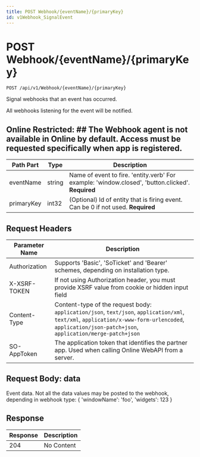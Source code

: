 ```yaml
---
title: POST Webhook/{eventName}/{primaryKey}
id: v1Webhook_SignalEvent
---
```


# POST Webhook/{eventName}/{primaryKey}

```http
POST /api/v1/Webhook/{eventName}/{primaryKey}
```

Signal webhooks that an event has occurred.

All webhooks listening for the event will be notified.


## Online Restricted: ## The Webhook agent is not available in Online by default. Access must be requested specifically when app is registered.




| Path Part | Type | Description |
|-----------|------|-------------|
| eventName | string | Name of event to fire. 'entity.verb' For example: 'window.closed', 'button.clicked'. **Required** |
| primaryKey | int32 | (Optional) Id of entity that is firing event. Can be 0 if not used. **Required** |



## Request Headers

| Parameter Name | Description |
|----------------|-------------|
| Authorization  | Supports 'Basic', 'SoTicket' and 'Bearer' schemes, depending on installation type. |
| X-XSRF-TOKEN   | If not using Authorization header, you must provide XSRF value from cookie or hidden input field |
| Content-Type | Content-type of the request body: `application/json`, `text/json`, `application/xml`, `text/xml`, `application/x-www-form-urlencoded`, `application/json-patch+json`, `application/merge-patch+json` |
| SO-AppToken | The application token that identifies the partner app. Used when calling Online WebAPI from a server. |

## Request Body: data  

Event data. Not all the data values may be posted to the webhook, depending in webhook type: { 'windowName': 'foo', 'widgets': 123 } 



## Response


| Response | Description |
|----------------|-------------|
| 204 | No Content |